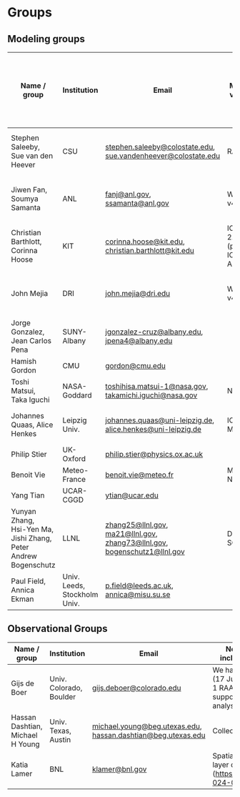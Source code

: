 # Groups

## Modeling groups

| Name / group |	Institution | Email | Model / version	| Microphysics	| Note (any information you want to include here about aerosol and cloud microphysics treatment) |
| --- | --- | --- | --- | --- | --- |
| Stephen Saleeby, <br> Sue van den Heever	| CSU	| stephen.saleeby@colostate.edu, <br> sue.vandenheever@colostate.edu | RAMS | RAMS	| Prognostic aerosol treatment, predicted supersaturation |
| Jiwen Fan, <br> Soumya Samanta	| ANL	| fanj@anl.gov, <br> ssamanta@anl.gov | WRF v4.0	| FSBM1	| Prognostic aerosol treatment, predicted supersaturation |
| Christian Barthlott, <br> Corinna Hoose	| KIT	| corinna.hoose@kit.edu, <br> christian.barthlott@kit.edu | ICON 2.6.6 (possibly ICON-ART)	| Seifert & Beheng double-moment |	Aerosols constant in space/time, saturation adjustment |
| John Mejia |	DRI	| john.mejia@dri.edu | WRF v4.5.1	| Morrison Aerosol-Aware; ice and water paths |	Prognostic aerosol treatment, predicted supersaturation |
| Jorge Gonzalez, <br> Jean Carlos Pena |	SUNY-Albany	| jgonzalez-cruz@albany.edu, <br> jpena4@albany.edu |  |  |  |
| Hamish Gordon	| CMU	| gordon@cmu.edu |  |  |  |
| Toshi Matsui,  <br> Taka Iguchi	| NASA-Goddard	| toshihisa.matsui-1@nasa.gov, <br> takamichi.iguchi@nasa.gov | NU-WRF | NSSL Microphysics |  |
| Johannes Quaas, Alice Henkes	| Leipzig Univ.	| johannes.quaas@uni-leipzig.de, <br> alice.henkes@uni-leipzig.de | ICON-MPIM |  Seifert & Beheng double-moment |  |
| Philip Stier	| UK-Oxford	| philip.stier@physics.ox.ac.uk |  |  |  |
| Benoit Vie	| Meteo-France	| benoit.vie@meteo.fr | Meso-NH |  |  |
| Yang Tian	| UCAR-CGGD	| ytian@ucar.edu |  |  |  |
| Yunyan Zhang,  <br> Hsi-Yen Ma, <br> Jishi Zhang, <br> Peter Andrew Bogenschutz | LLNL | zhang25@llnl.gov, <br> ma21@llnl.gov, <br> zhang73@llnl.gov, <br> bogenschutz1@llnl.gov | DOE-SCREAM |  |  |
| Paul Field, <br> Annica Ekman | Univ. Leeds, <br> Stockholm Univ. | p.field@leeds.ac.uk, <br> annica@misu.su.se |  |  |  |

## Observational Groups
| Name / group |	Institution | Email	| Note (any information you want to include here about your contribution) |
| --- | --- | --- | --- | 
| Gijs de Boer | Univ. Colorado, Boulder | gijs.deboer@colorado.edu | We have limited UAS data for the first case (17 June), including 18 CopterSonde and 1 RAAVEN flights. However, I’d be happy to support broader (beyond UAS) data analysis needs, as able. |
| Hassan Dashtian, <br> Michael H Young | Univ. Texas, Austin | michael.young@beg.utexas.edu, <br> hassan.dashtian@beg.utexas.edu | Collected soil moisture data for TRACER |
| Katia Lamer | BNL | klamer@bnl.gov | Spatially distributed atmospheric boundary layer dataset (https://www.nature.com/articles/s41597-024-03477-9)  |



